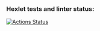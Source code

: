 ### Hexlet tests and linter status:
[![Actions Status](https://github.com/trufanova/frontend-project-lvl1/workflows/hexlet-check/badge.svg)](https://github.com/trufanova/frontend-project-lvl1/actions)
